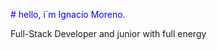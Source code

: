 <font color="blue"># hello, i´m Ignacio Moreno.</font>

Full-Stack Developer and junior with full energy
